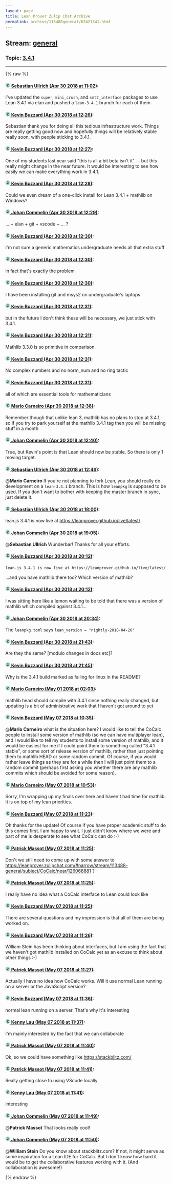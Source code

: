 ```yaml
---
layout: page
title: Lean Prover Zulip Chat Archive 
permalink: archive/113488general/62421341.html
---
```


## Stream: [general](index.html)
### Topic: [3.4.1](62421341.html)

---


{% raw %}
#### [![Click to go to Zulip](../../assets/img/zulip2.png) Sebastian Ullrich (Apr 30 2018 at 11:02)](https://leanprover.zulipchat.com/#narrow/stream/113488-general/topic/3.4.1/near/125885526):
I've updated the `super`, `mini_crush`, and `smt2_interface` packages to use Lean 3.4.1 via elan and pushed a `lean-3.4.1` branch for each of them

#### [![Click to go to Zulip](../../assets/img/zulip2.png) Kevin Buzzard (Apr 30 2018 at 12:26)](https://leanprover.zulipchat.com/#narrow/stream/113488-general/topic/3.4.1/near/125887912):
Sebastian thank you for doing all this tedious infrastructure work. Things are really getting good now and hopefully things will be relatively stable really soon, with people sticking to 3.4.1.

#### [![Click to go to Zulip](../../assets/img/zulip2.png) Kevin Buzzard (Apr 30 2018 at 12:27)](https://leanprover.zulipchat.com/#narrow/stream/113488-general/topic/3.4.1/near/125887918):
One of my students last year said "this is all a bit beta isn't it" -- but this really might change in the near future. It would be interesting to see how easily we can make everything work in 3.4.1.

#### [![Click to go to Zulip](../../assets/img/zulip2.png) Kevin Buzzard (Apr 30 2018 at 12:28)](https://leanprover.zulipchat.com/#narrow/stream/113488-general/topic/3.4.1/near/125887960):
Could we even dream of a one-click install for Lean 3.4.1 + mathlib on Windows?

#### [![Click to go to Zulip](../../assets/img/zulip2.png) Johan Commelin (Apr 30 2018 at 12:29)](https://leanprover.zulipchat.com/#narrow/stream/113488-general/topic/3.4.1/near/125887971):
... + elan + git + vscode + ... ?

#### [![Click to go to Zulip](../../assets/img/zulip2.png) Kevin Buzzard (Apr 30 2018 at 12:30)](https://leanprover.zulipchat.com/#narrow/stream/113488-general/topic/3.4.1/near/125888024):
I'm not sure a generic mathematics undergraduate needs all that extra stuff

#### [![Click to go to Zulip](../../assets/img/zulip2.png) Kevin Buzzard (Apr 30 2018 at 12:30)](https://leanprover.zulipchat.com/#narrow/stream/113488-general/topic/3.4.1/near/125888033):
in fact that's exactly the problem

#### [![Click to go to Zulip](../../assets/img/zulip2.png) Kevin Buzzard (Apr 30 2018 at 12:30)](https://leanprover.zulipchat.com/#narrow/stream/113488-general/topic/3.4.1/near/125888035):
I have been installing git and msys2 on undergraduate's laptops

#### [![Click to go to Zulip](../../assets/img/zulip2.png) Kevin Buzzard (Apr 30 2018 at 12:31)](https://leanprover.zulipchat.com/#narrow/stream/113488-general/topic/3.4.1/near/125888046):
but in the future I don't think these will be necessary, we just stick with 3.4.1.

#### [![Click to go to Zulip](../../assets/img/zulip2.png) Kevin Buzzard (Apr 30 2018 at 12:31)](https://leanprover.zulipchat.com/#narrow/stream/113488-general/topic/3.4.1/near/125888049):
Mathlib 3.3.0 is so primitive in comparison.

#### [![Click to go to Zulip](../../assets/img/zulip2.png) Kevin Buzzard (Apr 30 2018 at 12:31)](https://leanprover.zulipchat.com/#narrow/stream/113488-general/topic/3.4.1/near/125888051):
No complex numbers and no norm_num and no ring tactic

#### [![Click to go to Zulip](../../assets/img/zulip2.png) Kevin Buzzard (Apr 30 2018 at 12:31)](https://leanprover.zulipchat.com/#narrow/stream/113488-general/topic/3.4.1/near/125888053):
all of which are essential tools for mathematicians

#### [![Click to go to Zulip](../../assets/img/zulip2.png) Mario Carneiro (Apr 30 2018 at 12:38)](https://leanprover.zulipchat.com/#narrow/stream/113488-general/topic/3.4.1/near/125888261):
Remember though that unlike lean 3, mathlib has no plans to stop at 3.4.1, so if you try to park yourself at the mathlib 3.4.1 tag then you will be missing stuff in a month

#### [![Click to go to Zulip](../../assets/img/zulip2.png) Johan Commelin (Apr 30 2018 at 12:40)](https://leanprover.zulipchat.com/#narrow/stream/113488-general/topic/3.4.1/near/125888326):
True, but Kevin's point is that Lean should now be stable. So there is only 1 moving target.

#### [![Click to go to Zulip](../../assets/img/zulip2.png) Sebastian Ullrich (Apr 30 2018 at 12:46)](https://leanprover.zulipchat.com/#narrow/stream/113488-general/topic/3.4.1/near/125888509):
@**Mario Carneiro** If you're not planning to fork Lean, you should really do development on a `lean-3.4.1` branch. This is how `leanpkg` is supposed to be used. If you don't want to bother with keeping the master branch in sync, just delete it.

#### [![Click to go to Zulip](../../assets/img/zulip2.png) Sebastian Ullrich (Apr 30 2018 at 18:00)](https://leanprover.zulipchat.com/#narrow/stream/113488-general/topic/3.4.1/near/125899960):
lean.js 3.4.1 is now live at https://leanprover.github.io/live/latest/

#### [![Click to go to Zulip](../../assets/img/zulip2.png) Johan Commelin (Apr 30 2018 at 19:05)](https://leanprover.zulipchat.com/#narrow/stream/113488-general/topic/3.4.1/near/125902587):
@**Sebastian Ullrich** Wunderbar! Thanks for all your efforts.

#### [![Click to go to Zulip](../../assets/img/zulip2.png) Kevin Buzzard (Apr 30 2018 at 20:12)](https://leanprover.zulipchat.com/#narrow/stream/113488-general/topic/3.4.1/near/125905513):
```quote
lean.js 3.4.1 is now live at https://leanprover.github.io/live/latest/
```
...and you have mathlib there too? Which version of mathlib?

#### [![Click to go to Zulip](../../assets/img/zulip2.png) Kevin Buzzard (Apr 30 2018 at 20:12)](https://leanprover.zulipchat.com/#narrow/stream/113488-general/topic/3.4.1/near/125905533):
I was sitting here like a lemon waiting to be told that there was a version of mathlib which compiled against 3.4.1...

#### [![Click to go to Zulip](../../assets/img/zulip2.png) Johan Commelin (Apr 30 2018 at 20:34)](https://leanprover.zulipchat.com/#narrow/stream/113488-general/topic/3.4.1/near/125906576):
The `leanpkg.toml` says `lean_version = "nightly-2018-04-20"`

#### [![Click to go to Zulip](../../assets/img/zulip2.png) Kevin Buzzard (Apr 30 2018 at 21:43)](https://leanprover.zulipchat.com/#narrow/stream/113488-general/topic/3.4.1/near/125909751):
Are they the same? [modulo changes in docs etc]?

#### [![Click to go to Zulip](../../assets/img/zulip2.png) Kevin Buzzard (Apr 30 2018 at 21:45)](https://leanprover.zulipchat.com/#narrow/stream/113488-general/topic/3.4.1/near/125909821):
Why is the 3.4.1 build marked as failing for linux in the README?

#### [![Click to go to Zulip](../../assets/img/zulip2.png) Mario Carneiro (May 01 2018 at 02:03)](https://leanprover.zulipchat.com/#narrow/stream/113488-general/topic/3.4.1/near/125920821):
mathlib head should compile with 3.4.1 since nothing really changed, but updating is a bit of administrative work that I haven't got around to yet

#### [![Click to go to Zulip](../../assets/img/zulip2.png) Kevin Buzzard (May 07 2018 at 10:35)](https://leanprover.zulipchat.com/#narrow/stream/113488-general/topic/3.4.1/near/126206149):
@**Mario Carneiro** what is the situation here? I would like to tell the CoCalc people to install some version of mathlib (so we can have multiplayer lean), and I would like to tell my students to install some version of mathlib, and it would be easiest for me if I could point them to something called "3.4.1 stable", or some sort of release version of mathlib, rather than just pointing them to mathlib HEAD or some random commit. Of course, if you would rather leave things as they are for a while then I will just point them to a random commit (perhaps first asking you whether there are any mathlib commits which should be avoided for some reason).

#### [![Click to go to Zulip](../../assets/img/zulip2.png) Mario Carneiro (May 07 2018 at 10:53)](https://leanprover.zulipchat.com/#narrow/stream/113488-general/topic/3.4.1/near/126206666):
Sorry, I'm wrapping up my finals over here and haven't had time for mathlib. It is on top of my lean priorities.

#### [![Click to go to Zulip](../../assets/img/zulip2.png) Kevin Buzzard (May 07 2018 at 11:23)](https://leanprover.zulipchat.com/#narrow/stream/113488-general/topic/3.4.1/near/126207559):
Oh thanks for the update! Of course if you have proper academic stuff to do this comes first. I am happy to wait. I just didn't know where we were and part of me is desperate to see what CoCalc can do :-)

#### [![Click to go to Zulip](../../assets/img/zulip2.png) Patrick Massot (May 07 2018 at 11:25)](https://leanprover.zulipchat.com/#narrow/stream/113488-general/topic/3.4.1/near/126207615):
Don't we still need to come up with some answer to https://leanprover.zulipchat.com/#narrow/stream/113488-general/subject/CoCalc/near/126068881 ?

#### [![Click to go to Zulip](../../assets/img/zulip2.png) Patrick Massot (May 07 2018 at 11:25)](https://leanprover.zulipchat.com/#narrow/stream/113488-general/topic/3.4.1/near/126207619):
I really have no idea what a CoCalc interface to Lean could look like

#### [![Click to go to Zulip](../../assets/img/zulip2.png) Kevin Buzzard (May 07 2018 at 11:25)](https://leanprover.zulipchat.com/#narrow/stream/113488-general/topic/3.4.1/near/126207620):
There are several questions and my impression is that all of them are being worked on.

#### [![Click to go to Zulip](../../assets/img/zulip2.png) Kevin Buzzard (May 07 2018 at 11:26)](https://leanprover.zulipchat.com/#narrow/stream/113488-general/topic/3.4.1/near/126207664):
William Stein has been thinking about interfaces, but I am using the fact that we haven't got mathlib installed on CoCalc yet as an excuse to think about other things :-)

#### [![Click to go to Zulip](../../assets/img/zulip2.png) Patrick Massot (May 07 2018 at 11:27)](https://leanprover.zulipchat.com/#narrow/stream/113488-general/topic/3.4.1/near/126207678):
Actually I have no idea how CoCalc works. Will it use normal Lean running on a server or the JavaScript version?

#### [![Click to go to Zulip](../../assets/img/zulip2.png) Kevin Buzzard (May 07 2018 at 11:36)](https://leanprover.zulipchat.com/#narrow/stream/113488-general/topic/3.4.1/near/126208011):
normal lean running on a server. That's why it's interesting

#### [![Click to go to Zulip](../../assets/img/zulip2.png) Kenny Lau (May 07 2018 at 11:37)](https://leanprover.zulipchat.com/#narrow/stream/113488-general/topic/3.4.1/near/126208019):
I'm mainly interested by the fact that we can collaborate

#### [![Click to go to Zulip](../../assets/img/zulip2.png) Patrick Massot (May 07 2018 at 11:40)](https://leanprover.zulipchat.com/#narrow/stream/113488-general/topic/3.4.1/near/126208166):
Ok, so we could have something like https://stackblitz.com/

#### [![Click to go to Zulip](../../assets/img/zulip2.png) Patrick Massot (May 07 2018 at 11:41)](https://leanprover.zulipchat.com/#narrow/stream/113488-general/topic/3.4.1/near/126208172):
Really getting close to using VScode locally

#### [![Click to go to Zulip](../../assets/img/zulip2.png) Kenny Lau (May 07 2018 at 11:41)](https://leanprover.zulipchat.com/#narrow/stream/113488-general/topic/3.4.1/near/126208179):
interesting

#### [![Click to go to Zulip](../../assets/img/zulip2.png) Johan Commelin (May 07 2018 at 11:49)](https://leanprover.zulipchat.com/#narrow/stream/113488-general/topic/3.4.1/near/126208467):
@**Patrick Massot** That looks really cool!

#### [![Click to go to Zulip](../../assets/img/zulip2.png) Johan Commelin (May 07 2018 at 11:50)](https://leanprover.zulipchat.com/#narrow/stream/113488-general/topic/3.4.1/near/126208526):
@**William Stein** Do you know about stackblitz.com? If not, it might serve as some inspiration for a Lean IDE for CoCalc. But I don't know how hard it would be to get the collaborative features working with it. (And collaboration is awesome!)


{% endraw %}
